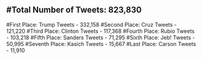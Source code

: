 #Total Number of Tweets: 823,830 
---
#First Place: Trump Tweets - 332,158
#Second Place: Cruz Tweets - 121,220
#Third Place: Clinton Tweets - 117,368
#Fourth Place: Rubio Tweets - 103,218
#Fifth Place: Sanders Tweets - 71,295
#Sixth Place: Jeb! Tweets - 50,995
#Seventh Place: Kasich Tweets - 15,667
#Last Place: Carson Tweets - 11,910
